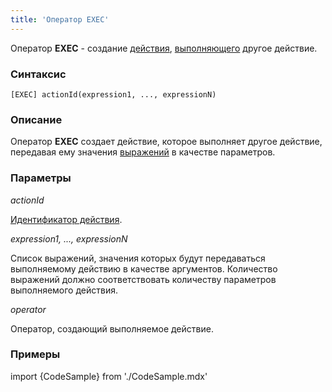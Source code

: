 ```yaml
---
title: 'Оператор EXEC'
---
```


Оператор **EXEC** - создание [действия](Действия.md), [выполняющего](Вызов_EXEC.md) другое действие.

### Синтаксис

    [EXEC] actionId(expression1, ..., expressionN)

### Описание

Оператор **EXEC** создает действие, которое выполняет другое действие, передавая ему значения [выражений](Выражения.md) в качестве параметров.

### Параметры

*actionId*

[Идентификатор действия](Идентификаторы.md#propertyid-broken). 

*expression1, ..., expressionN*

Список выражений, значения которых будут передаваться выполняемому действию в качестве аргументов. Количество выражений должно соответствовать количеству параметров выполняемого действия.

*operator*

Оператор, создающий выполняемое действие.

### Примеры


import {CodeSample} from './CodeSample.mdx'

<CodeSample url="https://documentation.lsfusion.org/sample?file=ActionSample&block=exec"/>

  
